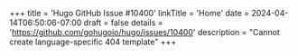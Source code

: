+++
title = 'Hugo GitHub Issue #10400'
linkTitle = 'Home'
date = 2024-04-14T06:50:06-07:00
draft = false
details = 'https://github.com/gohugoio/hugo/issues/10400'
description = "Cannot create language-specific 404 template"
+++
